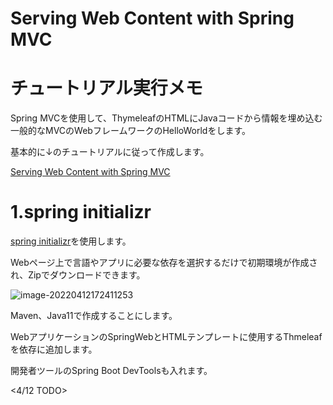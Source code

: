 # Serving Web Content with Spring MVC

# チュートリアル実行メモ

Spring MVCを使用して、ThymeleafのHTMLにJavaコードから情報を埋め込む一般的なMVCのWebフレームワークのHelloWorldをします。

基本的に↓のチュートリアルに従って作成します。

[Serving Web Content with Spring MVC](https://spring.io/guides/gs/serving-web-content/)

# 1.spring initializr

[spring initializr](https://start.spring.io/)を使用します。

Webページ上で言語やアプリに必要な依存を選択するだけで初期環境が作成され、Zipでダウンロードできます。

![image-20220412172411253](C:\Users\future\Documents\GitHub\springboot-tutorial\images\image-20220412171907905.png)

Maven、Java11で作成することにします。

WebアプリケーションのSpringWebとHTMLテンプレートに使用するThmeleafを依存に追加します。

開発者ツールのSpring Boot DevToolsも入れます。

<4/12 TODO>
